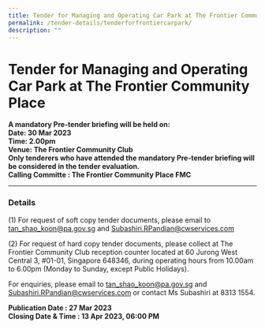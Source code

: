 ```yaml
---
title: Tender for Managing and Operating Car Park at The Frontier Community Place
permalink: /tender-details/tenderforfrontiercarpark/
description: ""
---
```

Tender for Managing and Operating Car Park at The Frontier Community Place
=======================================

**A mandatory Pre-tender briefing will be held on: <br>
Date: 30 Mar 2023 <br>
Time: 2.00pm <br>
Venue: The Frontier Community Club <br>
Only tenderers who have attended the mandatory Pre-tender briefing will be considered in the tender evaluation. 
<br>Calling Committe : The Frontier Community Place FMC**

* * *

### Details
(1) For request of soft copy tender documents, please email to tan_shao_koon@pa.gov.sg and Subashiri.RPandian@cwservices.com

(2) For request of hard copy tender documents, please collect at The Frontier Community Club reception counter located at 60 Jurong West Central 3, #01-01, Singapore 648346, during operating hours from 10.00am to 6.00pm (Monday to Sunday, except Public Holidays).

For enquiries, please email to tan_shao_koon@pa.gov.sg and Subashiri.RPandian@cwservices.com or contact Ms Subashiri at 8313 1554.


**Publication Date : 27 Mar 2023** <br>
**Closing Date &amp; Time : 13 Apr 2023, 06:00 PM**